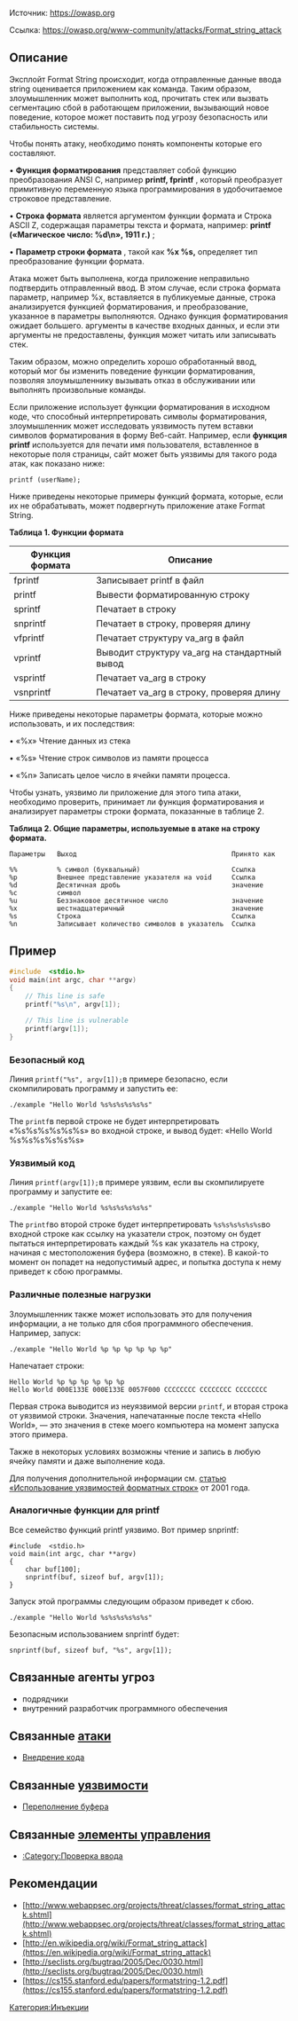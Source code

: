 

Источник:   https://owasp.org

Ссылка:       https://owasp.org/www-community/attacks/Format_string_attack


## Описание

Эксплойт Format String происходит, когда отправленные данные ввода string оценивается приложением как команда. Таким образом, злоумышленник может выполнить код, прочитать стек или вызвать сегментацию сбой в работающем приложении, вызывающий новое поведение, которое может поставить под угрозу безопасность или стабильность системы.

Чтобы понять атаку, необходимо понять компоненты которые его составляют.

• **Функция форматирования** представляет собой функцию преобразования ANSI C, например **printf, fprintf** , который преобразует примитивную переменную языка программирования в удобочитаемое строковое представление.

• **Строка формата** является аргументом функции формата и Строка ASCII Z, содержащая параметры текста и формата, например: **printf («Магическое число: %d\n», 1911 г.)** ;

• **Параметр строки формата** , такой как **%x %s,** определяет тип преобразование функции формата.

Атака может быть выполнена, когда приложение неправильно подтвердить отправленный ввод. В этом случае, если строка формата параметр, например %x, вставляется в публикуемые данные, строка анализируется функцией форматирования, и преобразование, указанное в параметры выполняются. Однако функция форматирования ожидает большего. аргументы в качестве входных данных, и если эти аргументы не предоставлены, функция может читать или записывать стек.

Таким образом, можно определить хорошо обработанный ввод, который мог бы изменить поведение функции форматирования, позволяя злоумышленнику вызывать отказ в обслуживании или выполнять произвольные команды.

Если приложение использует функции форматирования в исходном коде, что способный интерпретировать символы форматирования, злоумышленник может исследовать уязвимость путем вставки символов форматирования в форму Веб-сайт. Например, если **функция printf** используется для печати имя пользователя, вставленное в некоторые поля страницы, сайт может быть уязвимы для такого рода атак, как показано ниже:

```
printf (userName);
```

Ниже приведены некоторые примеры функций формата, которые, если их не обрабатывать, может подвергнуть приложение атаке Format String.

**Таблица 1. Функции формата**

|Функция формата|Описание|
|---|---|
|fprintf|Записывает printf в файл|
|printf|Вывести форматированную строку|
|sprintf|Печатает в строку|
|snprintf|Печатает в строку, проверяя длину|
|vfprintf|Печатает структуру va_arg в файл|
|vprintf|Выводит структуру va_arg на стандартный вывод|
|vsprintf|Печатает va_arg в строку|
|vsnprintf|Печатает va_arg в строку, проверяя длину|

Ниже приведены некоторые параметры формата, которые можно использовать, и их последствия:

• «%x» Чтение данных из стека

• «%s» Чтение строк символов из памяти процесса

• «%n» Записать целое число в ячейки памяти процесса.

Чтобы узнать, уязвимо ли приложение для этого типа атаки, необходимо проверить, принимает ли функция форматирования и анализирует параметры строки формата, показанные в таблице 2.

**Таблица 2. Общие параметры, используемые в атаке на строку формата.**

```
Параметры 	Выход 	                                    Принято как

%%         	% символ (буквальный) 	                    Ссылка
%p      	Внешнее представление указателя на void 	Ссылка
%d      	Десятичная дробь 	                        значение
%с 	        символ 	 
%u 	        Беззнаковое десятичное число 	            значение
%x 	        шестнадцатеричный 	                        значение
%s 	        Строка 	                                    Ссылка
%n 	        Записывает количество символов в указатель 	Ссылка 
```



## Пример

```c
#include  <stdio.h> 
void main(int argc, char **argv)
{
	// This line is safe
	printf("%s\n", argv[1]);

	// This line is vulnerable
	printf(argv[1]);
}
```

### Безопасный код

Линия `printf("%s", argv[1]);`в примере безопасно, если скомпилировать программу и запустить ее:

`./example "Hello World %s%s%s%s%s%s"`

The `printf`в первой строке не будет интерпретировать «%s%s%s%s%s%s» во входной строке, и вывод будет: «Hello World %s%s%s%s%s%s»

### Уязвимый код

Линия `printf(argv[1]);`в примере уязвим, если вы скомпилируете программу и запустите ее:

`./example "Hello World %s%s%s%s%s%s"`

The `printf`во второй строке будет интерпретировать `%s%s%s%s%s%s`во входной строке как ссылку на указатели строк, поэтому он будет пытаться интерпретировать каждый %s как указатель на строку, начиная с местоположения буфера (возможно, в стеке). В какой-то момент он попадет на недопустимый адрес, и попытка доступа к нему приведет к сбою программы.

### Различные полезные нагрузки

Злоумышленник также может использовать это для получения информации, а не только для сбоя программного обеспечения. Например, запуск:

`./example "Hello World %p %p %p %p %p %p"`

Напечатает строки:

```
Hello World %p %p %p %p %p %p
Hello World 000E133E 000E133E 0057F000 CCCCCCCC CCCCCCCC CCCCCCCC
```

Первая строка выводится из неуязвимой версии `printf`, и вторая строка от уязвимой строки. Значения, напечатанные после текста «Hello World», — это значения в стеке моего компьютера на момент запуска этого примера.

Также в некоторых условиях возможны чтение и запись в любую ячейку памяти и даже выполнение кода.

Для получения дополнительной информации см. [статью «Использование уязвимостей форматных строк»](https://cs155.stanford.edu/papers/formatstring-1.2.pdf) ​​от 2001 года.

### Аналогичные функции для printf

Все семейство функций printf уязвимо. Вот пример snprintf:

```
#include  <stdio.h>
void main(int argc, char **argv)
{
	char buf[100];
	snprintf(buf, sizeof buf, argv[1]);
}
```

Запуск этой программы следующим образом приведет к сбою.

`./example "Hello World %s%s%s%s%s%s"`

Безопасным использованием snprintf будет:

`snprintf(buf, sizeof buf, "%s", argv[1]);`

## Связанные агенты угроз

- подрядчики
- внутренний разработчик программного обеспечения

## Связанные [атаки](https://owasp.org/www-community/attacks/)

- [Внедрение кода](https://owasp.org/www-community/attacks/Code_Injection)

## Связанные [уязвимости](https://owasp.org/www-community/vulnerabilities/)

- [Переполнение буфера](https://owasp.org/www-community/attacks/Buffer_Overflow)

## Связанные [элементы управления](https://owasp.org/www-community/controls/)

- [:Category:Проверка ввода](https://owasp.org/www-community/attacks/:Category:Input_Validation "викиссылка")

## Рекомендации

- [http://www.webappsec.org/projects/threat/classes/format_string_attack.shtml](http://www.webappsec.org/projects/threat/classes/format_string_attack.shtml)
- [http://en.wikipedia.org/wiki/Format_string_attack](https://en.wikipedia.org/wiki/Format_string_attack)
- [http://seclists.org/bugtraq/2005/Dec/0030.html](http://seclists.org/bugtraq/2005/Dec/0030.html)
- [https://cs155.stanford.edu/papers/formatstring-1.2.pdf](https://cs155.stanford.edu/papers/formatstring-1.2.pdf)

[Категория:Инъекции](https://owasp.org/www-community/Injection_Flaws)